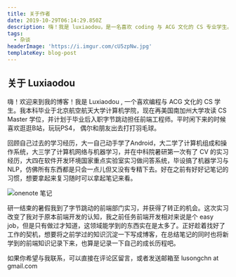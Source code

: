 ```yaml
---
title: 关于作者
date: 2019-10-29T06:14:29.850Z
description: 嗨！我是 luxiaodou，是一名喜欢 coding 与 ACG 文化的 CS 专业学生。
tags:
  - 杂谈
headerImage: 'https://i.imgur.com/cU5zpNw.jpg'
templateKey: blog-post
---
```

## 关于 Luxiaodou

嗨！欢迎来到我的博客！我是 Luxiaodou , 一个喜欢编程与 ACG 文化的 CS 学生。我本科毕业于北京航空航天大学计算机学院，现在再美国南加州大学攻读 CS Master 学位，并计划于毕业后入职字节跳动担任前端工程师。平时闲下来的时候喜欢逛逛B站，玩玩PS4， 偶尔和朋友出去打打羽毛球。

回顾自己过去的学习经历，大一自己动手学了Android，大二学了计算机组成和操作系统，大三学了计算机网络与机器学习，并在中科院暑研第一次有了 CV 的实习经历，大四在软件开发环境国家重点实验室实习做问答系统，毕设搞了机器学习与 NLP，仿佛所有东西都是只会一点儿但又没有专精下去。好在之前有好好记笔记的习惯，想要拿起来复习随时可以拿起笔记来看。

![onenote 笔记](https://i.imgur.com/832shYo.png)

研一结束的暑假我到了字节跳动的前端部门实习，并获得了转正的机会。这次实习改变了我对于原本前端开发的认知，我之前任务前端开发相对来说是个 easy job，但是只有做过才知道，这领域能学到的东西实在是太多了。正好趁着找好了工作的契机，想要将之前学过的知识沉淀一下写成博客，在总结笔记的同时也将新学到的前端知识记录下来，也算是记录一下自己的成长历程吧。

如果你希望与我联系，可以直接在评论区留言，或者发送邮箱至 lusongchn at gmail.com

